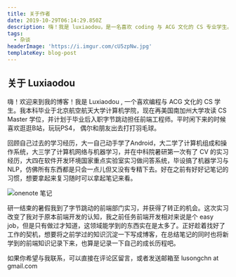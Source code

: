 ```yaml
---
title: 关于作者
date: 2019-10-29T06:14:29.850Z
description: 嗨！我是 luxiaodou，是一名喜欢 coding 与 ACG 文化的 CS 专业学生。
tags:
  - 杂谈
headerImage: 'https://i.imgur.com/cU5zpNw.jpg'
templateKey: blog-post
---
```

## 关于 Luxiaodou

嗨！欢迎来到我的博客！我是 Luxiaodou , 一个喜欢编程与 ACG 文化的 CS 学生。我本科毕业于北京航空航天大学计算机学院，现在再美国南加州大学攻读 CS Master 学位，并计划于毕业后入职字节跳动担任前端工程师。平时闲下来的时候喜欢逛逛B站，玩玩PS4， 偶尔和朋友出去打打羽毛球。

回顾自己过去的学习经历，大一自己动手学了Android，大二学了计算机组成和操作系统，大三学了计算机网络与机器学习，并在中科院暑研第一次有了 CV 的实习经历，大四在软件开发环境国家重点实验室实习做问答系统，毕设搞了机器学习与 NLP，仿佛所有东西都是只会一点儿但又没有专精下去。好在之前有好好记笔记的习惯，想要拿起来复习随时可以拿起笔记来看。

![onenote 笔记](https://i.imgur.com/832shYo.png)

研一结束的暑假我到了字节跳动的前端部门实习，并获得了转正的机会。这次实习改变了我对于原本前端开发的认知，我之前任务前端开发相对来说是个 easy job，但是只有做过才知道，这领域能学到的东西实在是太多了。正好趁着找好了工作的契机，想要将之前学过的知识沉淀一下写成博客，在总结笔记的同时也将新学到的前端知识记录下来，也算是记录一下自己的成长历程吧。

如果你希望与我联系，可以直接在评论区留言，或者发送邮箱至 lusongchn at gmail.com

